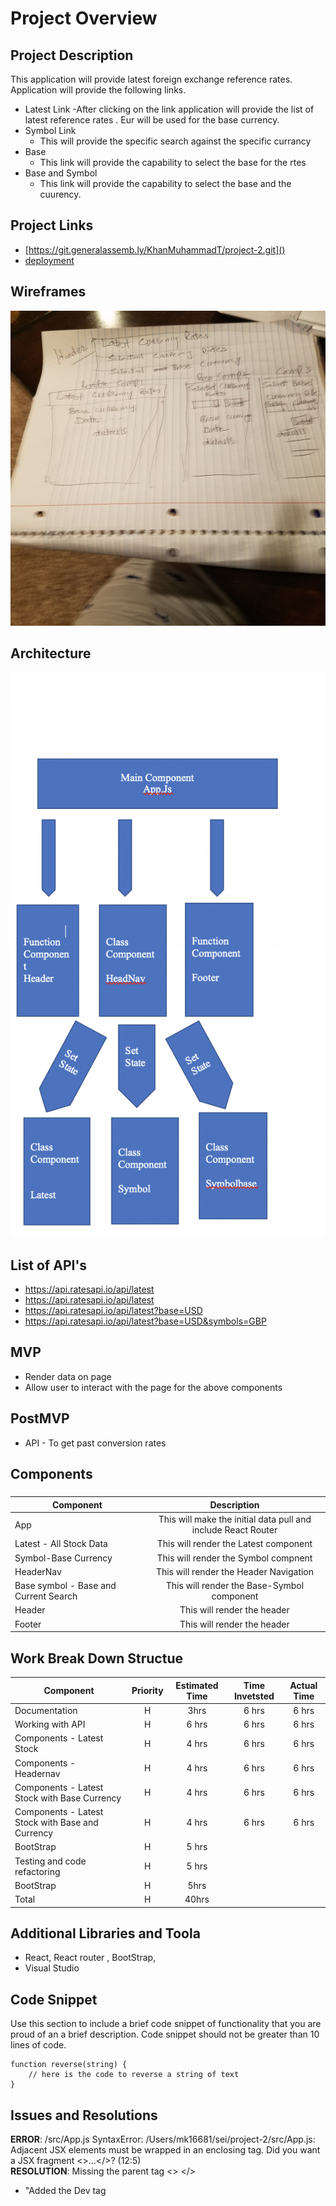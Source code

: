 # Project Overview


## Project Description

This application will provide latest foreign exchange reference rates. Application will provide the following links.
- Latest Link
	-After clicking on the link application will provide the list of latest reference rates . Eur will be used for the base currency.
- Symbol Link 
   - This will provide the specific search against the specific currancy 
- Base 
   - This link will provide the capability to select the base for the rtes
- Base and Symbol
   - This link will provide the capability to select the base and the cuurency. 

## Project Links

- [https://git.generalassemb.ly/KhanMuhammadT/project-2.git]()
- [deployment]()

## Wireframes

![fish-logo](./wireframes.jpg)
## Architecture
![fish-logo](./Arch.jpg)

## List of API's
  - https://api.ratesapi.io/api/latest
  - https://api.ratesapi.io/api/latest
  - https://api.ratesapi.io/api/latest?base=USD
  - https://api.ratesapi.io/api/latest?base=USD&symbols=GBP
##  MVP
  - Render data on page 
  - Allow user to interact with the page for the above components

## PostMVP 

- API - To get past conversion rates

## Components
#####  
| Component | Description | 
| --- | :---: |  
| App | This will make the initial data pull and include React Router| 
| Latest - All Stock Data | This will render the Latest  component |
| Symbol-Base Currency | This will render the Symbol compnent |
| HeaderNav | This will render the Header Navigation|
| Base symbol - Base and Current Search| This will render the Base-Symbol component|
| Header | This will render the header  | 
| Footer | This will render the header | 

##  Work Break Down Structue


| Component | Priority | Estimated Time | Time Invetsted | Actual Time |
| --- | :---: |  :---: | :---: | :---: |
| Documentation  | H | 3hrs| 6 hrs | 6 hrs  |
| Working with API | H | 6 hrs| 6 hrs |  6 hrs |
| Components - Latest Stock | H | 4 hrs| 6 hrs |  6 hrs |
| Components - Headernav | H | 4 hrs| 6 hrs |  6 hrs |
| Components - Latest Stock with Base Currency | H | 4 hrs| 6 hrs |  6 hrs |
| Components - Latest Stock with Base and Currency | H | 4 hrs| 6 hrs |  6 hrs |
| BootStrap| H | 5 hrs| |   |  |
| Testing and code refactoring  | H| 5 hrs  | |  |
| BootStrap   | H | 5hrs| |  |
| Total | H | 40hrs| |  |

## Additional Libraries and Toola
  - React, React router , BootStrap,  
  - Visual Studio
## Code Snippet

Use this section to include a brief code snippet of functionality that you are proud of an a brief description.  Code snippet should not be greater than 10 lines of code. 

```
function reverse(string) {
	// here is the code to reverse a string of text
}
```

## Issues and Resolutions
**ERROR**: /src/App.js
SyntaxError: /Users/mk16681/sei/project-2/src/App.js: Adjacent JSX elements must be wrapped in an enclosing tag. Did you want a JSX fragment <>...</>? (12:5)                              
**RESOLUTION**: Missing the parent tag <> </>
   - <div>  "Added the Dev tag <div>  <Header /> <Headernav /> </div> 
